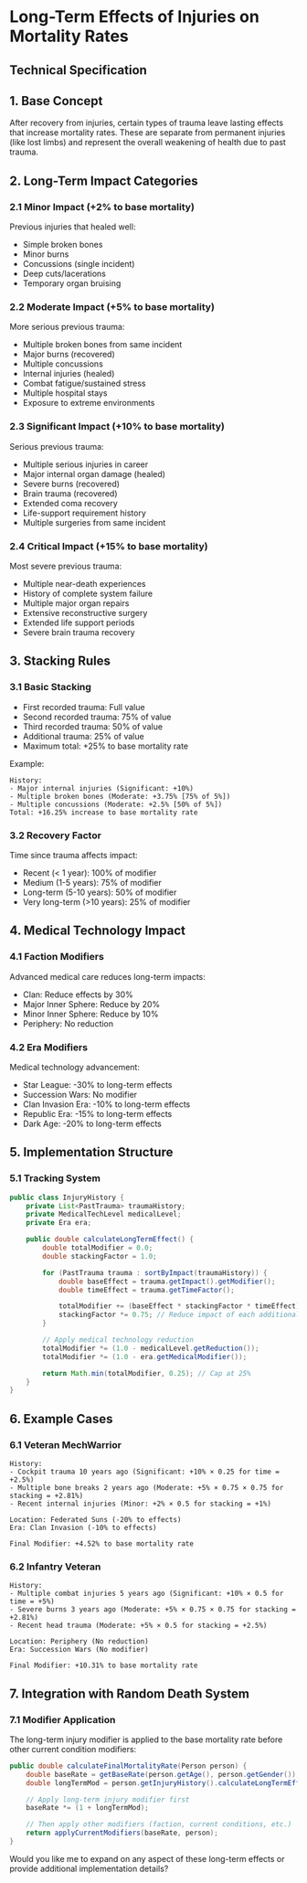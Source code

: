 # Long-Term Effects of Injuries on Mortality Rates

## Technical Specification

## 1. Base Concept

After recovery from injuries, certain types of trauma leave lasting effects that increase mortality rates. These are
separate from permanent injuries (like lost limbs) and represent the overall weakening of health due to past trauma.

## 2. Long-Term Impact Categories

### 2.1 Minor Impact (+2% to base mortality)

Previous injuries that healed well:

- Simple broken bones
- Minor burns
- Concussions (single incident)
- Deep cuts/lacerations
- Temporary organ bruising

### 2.2 Moderate Impact (+5% to base mortality)

More serious previous trauma:

- Multiple broken bones from same incident
- Major burns (recovered)
- Multiple concussions
- Internal injuries (healed)
- Combat fatigue/sustained stress
- Multiple hospital stays
- Exposure to extreme environments

### 2.3 Significant Impact (+10% to base mortality)

Serious previous trauma:

- Multiple serious injuries in career
- Major internal organ damage (healed)
- Severe burns (recovered)
- Brain trauma (recovered)
- Extended coma recovery
- Life-support requirement history
- Multiple surgeries from same incident

### 2.4 Critical Impact (+15% to base mortality)

Most severe previous trauma:

- Multiple near-death experiences
- History of complete system failure
- Multiple major organ repairs
- Extensive reconstructive surgery
- Extended life support periods
- Severe brain trauma recovery

## 3. Stacking Rules

### 3.1 Basic Stacking

- First recorded trauma: Full value
- Second recorded trauma: 75% of value
- Third recorded trauma: 50% of value
- Additional trauma: 25% of value
- Maximum total: +25% to base mortality rate

Example:

```
History:
- Major internal injuries (Significant: +10%)
- Multiple broken bones (Moderate: +3.75% [75% of 5%])
- Multiple concussions (Moderate: +2.5% [50% of 5%])
Total: +16.25% increase to base mortality rate
```

### 3.2 Recovery Factor

Time since trauma affects impact:

- Recent (< 1 year): 100% of modifier
- Medium (1-5 years): 75% of modifier
- Long-term (5-10 years): 50% of modifier
- Very long-term (>10 years): 25% of modifier

## 4. Medical Technology Impact

### 4.1 Faction Modifiers

Advanced medical care reduces long-term impacts:

- Clan: Reduce effects by 30%
- Major Inner Sphere: Reduce by 20%
- Minor Inner Sphere: Reduce by 10%
- Periphery: No reduction

### 4.2 Era Modifiers

Medical technology advancement:

- Star League: -30% to long-term effects
- Succession Wars: No modifier
- Clan Invasion Era: -10% to long-term effects
- Republic Era: -15% to long-term effects
- Dark Age: -20% to long-term effects

## 5. Implementation Structure

### 5.1 Tracking System

```java
public class InjuryHistory {
    private List<PastTrauma> traumaHistory;
    private MedicalTechLevel medicalLevel;
    private Era era;

    public double calculateLongTermEffect() {
        double totalModifier = 0.0;
        double stackingFactor = 1.0;

        for (PastTrauma trauma : sortByImpact(traumaHistory)) {
            double baseEffect = trauma.getImpact().getModifier();
            double timeEffect = trauma.getTimeFactor();

            totalModifier += (baseEffect * stackingFactor * timeEffect);
            stackingFactor *= 0.75; // Reduce impact of each additional trauma
        }

        // Apply medical technology reduction
        totalModifier *= (1.0 - medicalLevel.getReduction());
        totalModifier *= (1.0 - era.getMedicalModifier());

        return Math.min(totalModifier, 0.25); // Cap at 25%
    }
}
```

## 6. Example Cases

### 6.1 Veteran MechWarrior

```
History:
- Cockpit trauma 10 years ago (Significant: +10% × 0.25 for time = +2.5%)
- Multiple bone breaks 2 years ago (Moderate: +5% × 0.75 × 0.75 for stacking = +2.81%)
- Recent internal injuries (Minor: +2% × 0.5 for stacking = +1%)

Location: Federated Suns (-20% to effects)
Era: Clan Invasion (-10% to effects)

Final Modifier: +4.52% to base mortality rate
```

### 6.2 Infantry Veteran

```
History:
- Multiple combat injuries 5 years ago (Significant: +10% × 0.5 for time = +5%)
- Severe burns 3 years ago (Moderate: +5% × 0.75 × 0.75 for stacking = +2.81%)
- Recent head trauma (Moderate: +5% × 0.5 for stacking = +2.5%)

Location: Periphery (No reduction)
Era: Succession Wars (No modifier)

Final Modifier: +10.31% to base mortality rate
```

## 7. Integration with Random Death System

### 7.1 Modifier Application

The long-term injury modifier is applied to the base mortality rate before other current condition modifiers:

```java
public double calculateFinalMortalityRate(Person person) {
    double baseRate = getBaseRate(person.getAge(), person.getGender());
    double longTermMod = person.getInjuryHistory().calculateLongTermEffect();

    // Apply long-term injury modifier first
    baseRate *= (1 + longTermMod);

    // Then apply other modifiers (faction, current conditions, etc.)
    return applyCurrentModifiers(baseRate, person);
}
```

Would you like me to expand on any aspect of these long-term effects or provide additional implementation details?
